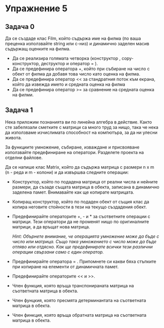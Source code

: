 # Упражнение 5

## Задача 0

Да се създаде клас Film, който съдържа име на филма (по ваша преценка използвайте string или c-низ) и динамично заделен масив съдържащ оценките на филма. 
*   Да се реализира голямата четворка (конструктор , copy-конструктор, деструктор и оператор = ). 
*   Да се предефинира оператора +, който при събиране на число с обект от филма да добавя това число като оценка на филма. 
*   Да се предефинира оператор << за стандратния поток към екрана, който да извежда името и средната оценка на филма
* Да се предефинира оператор >= за сравнение на средната оценка на филми.

## Задача 1 

Нека приложим познанията ви по линейна алгебра в действие. Както сте забелязали сметките с матрици са много труд за нищо, така че нека да използваме изчислимата способност на компютъра, за да ни улесни живота. 

За функциите умножение, събиране, изваждане и присвояване използвайте предефиниране на оператори. Разделете проекта на отделни файлове.

Да се напише клас Matrix, който да съдържа матрица с размери n x m (n - реда и m - колони) и да извършва следните операции:

* Конструктор, който по подадена матрица от реални числа и нейните размери, да съзаде същата матрица в обекта, записана в динамично заделена памет. Внимавайте как ще копирате матрицата.
* Копиращ конструктор, който по подаден обект от същия клас да копира неговите стойности в тези на текущо създадения обект. 
* Предефинирайте операторите +, - и * за съответните операции с матрици. Тези оператори да не променят нищо по оригиналните матрици, а да връщат нова матрица. 
        
    *Hint: Обърнете внимание, че операцията умножение може да бъде с число или матрица. Също така умножението с число може да бъде отляво или отдясно. Как ще предефинирате всички тези различни операции свързани само с един оператор.*
* Предефинирайте оператора = . Припомнете си какви бяха стъпките при копиране на елементи от динамичната памет.
* Предефинирайте операторите << и >>.
* Член функция, която връща транспонираната матрица на съответната матрица в обекта.
* Член фунцкия, която пресмята детерминантата на съответната матрица в обекта.
* Член финкция, която връща обратната матрица на съответната матрица в обекта.
